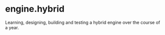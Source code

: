 # engine.hybrid
Learning, designing, building and testing a hybrid engine over the course of a year.
